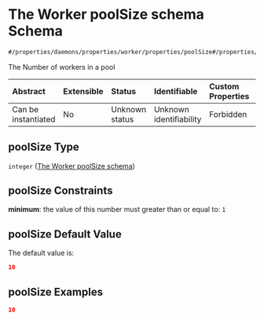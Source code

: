# The Worker poolSize schema Schema

```txt
#/properties/daemons/properties/worker/properties/poolSize#/properties/daemons/properties/worker/properties/poolSize
```

The Number of workers in a pool

| Abstract            | Extensible | Status         | Identifiable            | Custom Properties | Additional Properties | Access Restrictions | Defined In                                                        |
| :------------------ | :--------- | :------------- | :---------------------- | :---------------- | :-------------------- | :------------------ | :---------------------------------------------------------------- |
| Can be instantiated | No         | Unknown status | Unknown identifiability | Forbidden         | Allowed               | none                | [values.schema.json\*](values.schema.json "open original schema") |

## poolSize Type

`integer` ([The Worker poolSize schema](values-properties-the-argus-daemon-configurations-schema-properties-the-worker-configurations-schema-properties-the-worker-poolsize-schema.md))

## poolSize Constraints

**minimum**: the value of this number must greater than or equal to: `1`

## poolSize Default Value

The default value is:

```json
10
```

## poolSize Examples

```json
10
```
